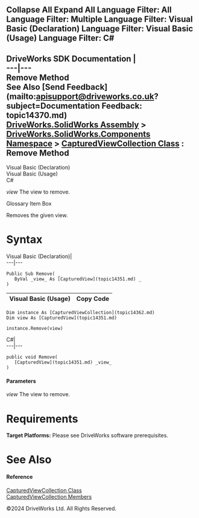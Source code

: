        

 Collapse All Expand All  Language Filter: All  Language Filter: Multiple  Language Filter: Visual Basic (Declaration) Language Filter: Visual Basic (Usage) Language Filter: C#  
---  
DriveWorks SDK Documentation  |   
---|---  
Remove Method   
See Also [Send Feedback](mailto:apisupport@driveworks.co.uk?subject=Documentation Feedback: topic14370.md)  
[DriveWorks.SolidWorks Assembly](topic13342.md) > [DriveWorks.SolidWorks.Components Namespace](topic13925.md) > [CapturedViewCollection Class](topic14362.md) : Remove Method  
---  
  
Visual Basic (Declaration)    
Visual Basic (Usage)    
C# 

_view_
    The view to remove.

Glossary Item Box

Removes the given view. 

# Syntax

Visual Basic (Declaration)|   
---|---  
      
    
    Public Sub Remove( _
       ByVal _view_ As [CapturedView](topic14351.md) _
    )   
  
Visual Basic (Usage)| Copy Code  
---|---  
      
    
    Dim instance As [CapturedViewCollection](topic14362.md)
    Dim view As [CapturedView](topic14351.md)
     
    instance.Remove(view)  
  
C#|   
---|---  
      
    
    public void Remove( 
       [CapturedView](topic14351.md) _view_
    )  
  
#### Parameters

 _view_
    The view to remove.

# Requirements

**Target Platforms:** Please see DriveWorks software prerequisites.

# See Also

#### Reference

[CapturedViewCollection Class](topic14362.md)   
[CapturedViewCollection Members](topic14363.md)

©2024 DriveWorks Ltd. All Rights Reserved.
